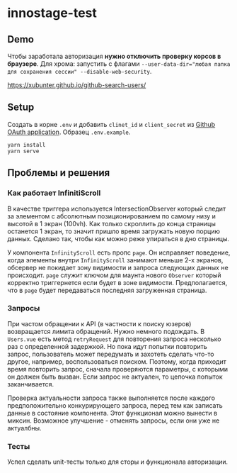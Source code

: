 # innostage-test

## Demo

Чтобы заработала авторизация **нужно отключить проверку корсов в браузере**. Для хрома: запустить с флагами `--user-data-dir="любая папка для сохранения сессии" --disable-web-security`.

https://xubunter.github.io/github-search-users/

## Setup

Создать в корне `.env` и добавить `clinet_id` и `client_secret` из  [Github OAuth application](https://github.com/settings/applications/new). Образец `.env.example`.

```
yarn install
yarn serve
```

## Проблемы и решения

### Как работает InfinitiScroll

В качестве триггера используется IntersectionObserver который следит за элементом с абсолютным позиционированием по самому низу и высотой в 1 экран (100vh). Как только  скроллить до конца страницы останется 1 экран, то значит пришло время загружать новую порцию данных. Сделано так, чтобы как можно реже упираться в дно страницы.

У компонента `InfinityScroll` есть пропс `page`. Он исправляет поведение, когда элементы внутри `InfinityScroll` занимают меньше 2-х экранов, обсервер не покидает зону видимости и запроса следующих данных не происходит. `page` служит ключом для маунта нового `Observer` который корректно триггернется если будет в зоне видимости. Предполагается, что в `page` будет передаваться последняя загруженная страница.


### Запросы

При частом обращении к API (в частности к поиску юзеров) возвращается лимита обращений. Нужно немного подождать. В `Users.vue` есть метод `retryRequest` для повторения запроса несколько раз с определенной задержкой. Но пока идут попытки повторить запрос, пользователь может передумать и захотеть сделать что-то другое, например, воспользоваться поиском. Поэтому, когда приходит время повторить запрос, сначала проверяются параметры, с которыми он должен быть вызван. Если запрос не актуален, то цепочка попыток заканчивается. 

Проверка актуальности запроса также выполняется после каждого предположительно конкурирующего запроса, перед тем как записать данные в состояние компонента. Этот функционал можно вынести в миксин. Возможное улучшение - отменять запросы, если они уже не актуалбны.


### Тесты 

Успел сделать unit-тесты только для сторы и функционала авторизации.



